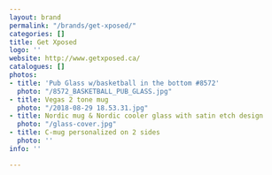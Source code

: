 ```yaml
---
layout: brand
permalink: "/brands/get-xposed/"
categories: []
title: Get Xposed
logo: ''
website: http://www.getxposed.ca/
catalogues: []
photos:
- title: 'Pub Glass w/basketball in the bottom #8572'
  photo: "/8572_BASKETBALL_PUB_GLASS.jpg"
- title: Vegas 2 tone mug
  photo: "/2018-08-29 18.53.31.jpg"
- title: Nordic mug & Nordic cooler glass with satin etch design
  photo: "/glass-cover.jpg"
- title: C-mug personalized on 2 sides
  photo: ''
info: ''

---
```

